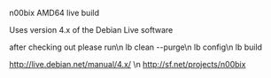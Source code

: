 
n00bix AMD64 live build

Uses version 4.x of the Debian Live software

after checking out please run\n
lb clean --purge\n
lb config\n
lb build

http://live.debian.net/manual/4.x/ \n
http://sf.net/projects/n00bix
